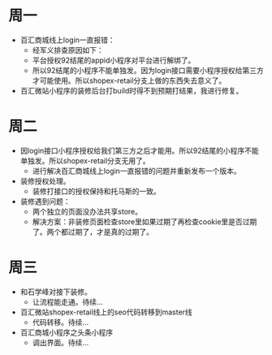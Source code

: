 # 周一
* 百汇商城线上login一直报错：
    - 经军义排查原因如下：
    - 平台授权92结尾的appid小程序对平台进行解绑了。
    - 所以92结尾的小程序不能单独发。因为login接口需要小程序授权给第三方才可能使用。所以shopex-retail分支上做的东西失去意义了。
* 百汇微站小程序的装修后台打build时得不到预期打结果，我进行修复。

# 周二
* 因login接口小程序授权给我们第三方之后才能用。所以92结尾的小程序不能单独发。所以shopex-retail分支无用了。
    - 进行解决百汇商城线上login一直报错的问题并重新发布一个版本。
* 装修授权处理。
    - 装修打接口的授权保持和托马斯的一致。
* 装修遇到问题：
    - 两个独立的页面没办法共享store。
    - 解决方案：非装修页面检查store里如果过期了再检查cookie里是否过期了。两个都过期了，才是真的过期了。

# 周三
* 和石学峰对接下装修。
    - 让流程能走通。待续...
* 百汇微站shopex-retail线上的seo代码转移到master线
    - 代码转移。待续...
* 百汇商城小程序之头条小程序
    - 调出界面。待续...
